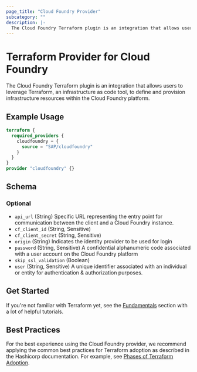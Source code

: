 ```yaml
---
page_title: "Cloud Foundry Provider"
subcategory: ""
description: |-
  The Cloud Foundry Terraform plugin is an integration that allows users to leverage Terraform, an infrastructure as code tool, to define and provision infrastructure resources within the Cloud Foundry platform.
---
```

# Terraform Provider for Cloud Foundry

The Cloud Foundry Terraform plugin is an integration that allows users to leverage Terraform, an infrastructure as code tool, to define and provision infrastructure resources within the Cloud Foundry platform.

## Example Usage

```terraform
terraform {
  required_providers {
    cloudfoundry = {
      source = "SAP/cloudfoundry"
    }
  }
}
provider "cloudfoundry" {}
```

<!-- schema generated by tfplugindocs -->
## Schema

### Optional

- `api_url` (String) Specific URL representing the entry point for communication between the client and a Cloud Foundry instance.
- `cf_client_id` (String, Sensitive)
- `cf_client_secret` (String, Sensitive)
- `origin` (String) Indicates the identity provider to be used for login
- `password` (String, Sensitive) A confidential alphanumeric code associated with a user account on the Cloud Foundry platform
- `skip_ssl_validation` (Boolean)
- `user` (String, Sensitive) A unique identifier associated with an individual or entity for authentication & authorization purposes.

## Get Started

If you're not familiar with Terraform yet, see the [Fundamentals](https://developer.hashicorp.com/terraform/tutorials/cli) section with a lot of helpful tutorials. 

## Best Practices

For the best experience using the Cloud Foundry provider, we recommend applying the common best practices for Terraform adoption as described in the Hashicorp documentation. For example, see [Phases of Terraform Adoption](https://developer.hashicorp.com/well-architected-framework/operational-excellence/operational-excellence-terraform-maturity).
